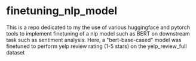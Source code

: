 # finetuning_nlp_model
This is a repo dedicated to my the use of various huggingface and pytorch tools to implement finetuning of a nlp model such as BERT on downstream task such as sentiment analysis. Here, a "bert-base-cased" model was finetuned to perform yelp review rating (1-5 stars) on the yelp_review_full dataset
